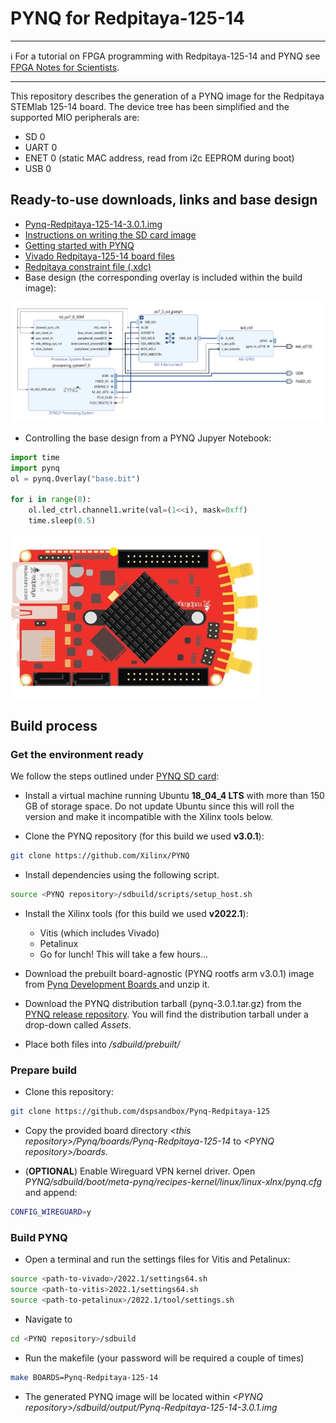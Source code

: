 # PYNQ for Redpitaya-125-14


---

ℹ️ For a tutorial on FPGA programming with Redpitaya-125-14 and PYNQ see [FPGA Notes for Scientists](https://github.com/dspsandbox/FPGA-Notes-for-Scientists).

---
This repository describes the generation of a PYNQ image for the Redpitaya STEMlab 125-14 board. The device tree has been simplified and the supported MIO peripherals are:
* SD 0
* UART 0
* ENET 0 (static MAC address, read from i2c EEPROM during boot)
* USB 0


## Ready-to-use downloads, links and base design

* [Pynq-Redpitaya-125-14-3.0.1.img](https://drive.google.com/file/d/129EsJnPIXDf8AoeYgjwcfgi8bE3UVRis/view?usp=sharing)
* [Instructions on writing the SD card image](https://pynq.readthedocs.io/en/v2.6.1/appendix.html#writing-the-sd-card-image)
* [Getting started with PYNQ](https://pynq.readthedocs.io/en/v2.0/getting_started.html)
* [Vivado Redpitaya-125-14 board files](https://github.com/dspsandbox/Pynq-Redpitaya-125/tree/master/Vivado/board_files)
* [Redpitaya constraint file (.xdc)](https://github.com/RedPitaya/RedPitaya/blob/master/fpga/sdc/red_pitaya.xdc)
* Base design (the corresponding overlay is included within the build image):
<img src="/Doc/base_bd.png"/>

* Controlling the base design from a PYNQ Jupyer Notebook:

```python
import time
import pynq
ol = pynq.Overlay("base.bit")

for i in range(8):
    ol.led_ctrl.channel1.write(val=(1<<i), mask=0xff)
    time.sleep(0.5)
```
<img src="/Doc/running_led.gif" width="400"/>


## Build process 
### Get the environment ready
We follow the steps outlined under [PYNQ SD card](https://pynq.readthedocs.io/en/v3.0.0/pynq_sd_card.html):

* Install a virtual machine running Ubuntu **18_04_4 LTS** with more than 150 GB of storage space. Do not update Ubuntu since this will roll the version and make it incompatible with the Xilinx tools below. 

* Clone the PYNQ repository (for this build we used **v3.0.1**):
```bash
git clone https://github.com/Xilinx/PYNQ
```
* Install dependencies using the following script.
```bash
source <PYNQ repository>/sdbuild/scripts/setup_host.sh
```
* Install the Xilinx tools (for this build we used **v2022.1**): 
   * Vitis (which includes Vivado) 
   * Petalinux
   * Go for lunch! This will take a few hours...

* Download the prebuilt board-agnostic (PYNQ rootfs arm v3.0.1) image from [Pynq Development Boards ](http://www.pynq.io/board.html/) and unzip it.
* Download the PYNQ distribution tarball (pynq-3.0.1.tar.gz) from the [PYNQ release repository](https://github.com/Xilinx/PYNQ/releases). You will find the distribution tarball under a drop-down called *Assets*.
* Place both files into *<PYNQ repository>/sdbuild/prebuilt/*

### Prepare build
* Clone this repository:
```bash
git clone https://github.com/dspsandbox/Pynq-Redpitaya-125
```
* Copy the provided board directory *\<this repository\>/Pynq/boards/Pynq-Redpitaya-125-14* to *\<PYNQ repository\>/boards*. 

* (**OPTIONAL**) Enable Wireguard VPN kernel driver. Open *PYNQ/sdbuild/boot/meta-pynq/recipes-kernel/linux/linux-xlnx/pynq.cfg* and append:
```bash
CONFIG_WIREGUARD=y
```


### Build PYNQ 
* Open a terminal and run the settings files for Vitis and Petalinux:
```bash
source <path-to-vivado>/2022.1/settings64.sh
source <path-to-vitis>2022.1/settings64.sh
source <path-to-petalinux>/2022.1/tool/settings.sh
```

* Navigate to 
```bash
cd <PYNQ repository>/sdbuild
```
* Run the makefile (your password will be required a couple of times)
```bash
make BOARDS=Pynq-Redpitaya-125-14
```
* The generated PYNQ image will be located within *\<PYNQ repository\>/sdbuild/output/Pynq-Redpitaya-125-14-3.0.1.img*



